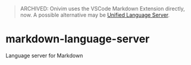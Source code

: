 > ARCHIVED: Onivim uses the VSCode Markdown Extension directly, now. A possible alternative may be [Unified Language Server](https://github.com/unifiedjs/unified-language-server).

# markdown-language-server
Language server for Markdown
